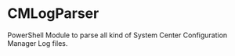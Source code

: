 # CMLogParser
PowerShell Module to parse all kind of System Center Configuration Manager Log files.

